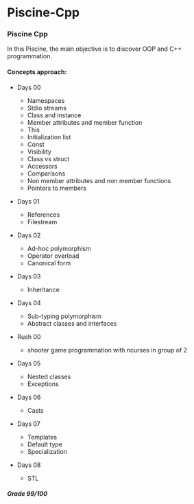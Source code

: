 # Piscine-Cpp

### Piscine Cpp

In this Piscine, the main objective is to discover OOP and C++ programmation.

#### Concepts approach:

- Days 00
	- Namespaces
	- Stdio streams
	- Class and instance
	- Member attributes and member function
	- This
	- Initialization list
	- Const
	- Visibility
	- Class vs struct
	- Accessors
	- Comparisons
	- Non member attributes and non member functions
	- Pointers to members


- Days 01
	- References
	- Filestream


- Days 02
	- Ad-hoc polymorphism
	- Operator overload
	- Canonical form


- Days 03
	- Inheritance


- Days 04
	- Sub-typing polymorphism
	- Abstract classes and interfaces


- Rush 00
	- shooter game programmation with ncurses in group of 2


- Days 05
	- Nested classes
	- Exceptions


- Days 06
	- Casts


- Days 07
	- Templates
	- Default type
	- Specialization


- Days 08
	- STL




##### Grade 99/100

